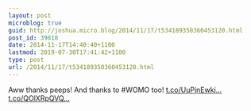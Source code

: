 ```yaml
---
layout: post
microblog: true
guid: http://joshua.micro.blog/2014/11/17/t534189350360453120.html
post_id: 39818
date: 2014-11-17T14:40:40+1100
lastmod: 2019-07-30T17:41:42+1100
type: post
url: /2014/11/17/t534189350360453120.html
---
```

Aww thanks peeps! And thanks to #WOMO too! [t.co/UuPjnEwkj...](http://t.co/UuPjnEwkjU) [t.co/QOlXRpQVQ...](http://t.co/QOlXRpQVQH)
